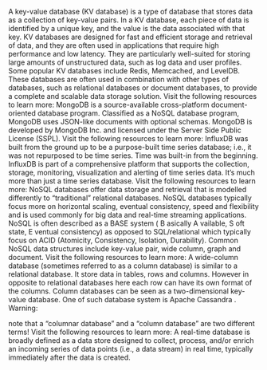 A key-value database (KV database) is a type of database that stores data as a collection of key-value pairs. In a KV database, each piece of data is identified by a unique key, and the value is the data associated with that key.
KV databases are designed for fast and efficient storage and retrieval of data, and they are often used in applications that require high performance and low latency. They are particularly well-suited for storing large amounts of unstructured data, such as log data and user profiles.
Some popular KV databases include Redis, Memcached, and LevelDB. These databases are often used in combination with other types of databases, such as relational databases or document databases, to provide a complete and scalable data storage solution.
Visit the following resources to learn more:
MongoDB is a source-available cross-platform document-oriented database program. Classified as a NoSQL database program, MongoDB uses JSON-like documents with optional schemas. MongoDB is developed by MongoDB Inc. and licensed under the Server Side Public License (SSPL).
Visit the following resources to learn more:
InfluxDB was built from the ground up to be a purpose-built time series database; i.e., it was not repurposed to be time series. Time was built-in from the beginning. InfluxDB is part of a comprehensive platform that supports the collection, storage, monitoring, visualization and alerting of time series data. It’s much more than just a time series database.
Visit the following resources to learn more:
NoSQL databases offer data storage and retrieval that is modelled differently to “traditional” relational databases. NoSQL databases typically focus more on horizontal scaling, eventual consistency, speed and flexibility and is used commonly for big data and real-time streaming applications. NoSQL is often described as a BASE system (
B
asically 
A
vailable, 
S
oft state, 
E
ventual consistency) as opposed to SQL/relational which typically focus on ACID (Atomicity, Consistency, Isolation, Durability). Common NoSQL data structures include key-value pair, wide column, graph and document.
Visit the following resources to learn more:
A 
wide-column database
 (sometimes referred to as a column database) is similar to a relational database. It store data in tables, rows and columns. However in opposite to relational databases here each row can have its own format of the columns. Column databases can be seen as a two-dimensional key-value database. One of such database system is 
Apache Cassandra
.
Warning:
 
note that a “columnar database” and a “column database” are two different terms!
Visit the following resources to learn more:
A real-time database is broadly defined as a data store designed to collect, process, and/or enrich an incoming series of data points (i.e., a data stream) in real time, typically immediately after the data is created.
